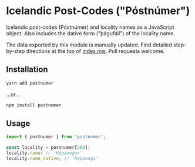 # Icelandic Post-Codes ("Póstnúmer")

Icelandic post-codes (Póstnúmer) and locality names as a JavaScript object.
Also includes the dative form ("þágufall") of the locality name.

The data exported by this module is manually updated. Find detailed step-by-step
directions at the top of [index.mjs](./index.mjs). Pull requests welcome.

## Installation

```sh
yarn add postnumer
```

…or…

```sh
npm install postnumer
```

## Usage

```js
import { postnumer } from 'postnumer';

const locality = postnumer[200];
locality.name; // 'Kópavogur'
locality.name_dative; // 'Kópavogi'
```

